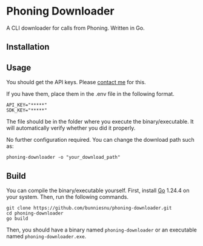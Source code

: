 # Phoning Downloader

A CLI downloader for calls from Phoning. Written in Go.

## Installation


## Usage

You should get the API keys. Please [contact me](mailto:support@newjeans.app) for this.

If you have them, place them in the .env file in the following format.

```
API_KEY="*****"
SDK_KEY="*****"
```

The file should be in the folder where you execute the binary/executable. It will automatically verify whether you did it properly.

No further configuration required. You can change the download path such as:
```
phoning-downloader -o "your_download_path"
```

## Build

You can compile the binary/executable yourself. First, install [Go](https://go.dev/dl/) 1.24.4 on your system. Then, run the following commands.
```
git clone https://github.com/bunniesnu/phoning-downloader.git
cd phoning-downloader
go build
```
Then, you should have a binary named ```phoning-downloader``` or an executable named ```phoning-downloader.exe```.